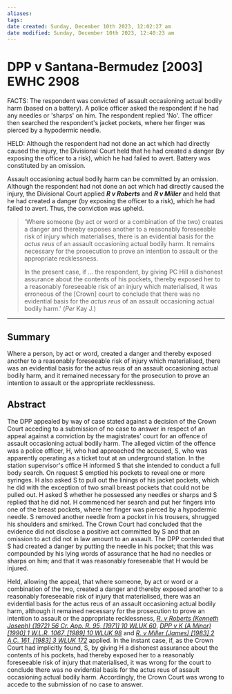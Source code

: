 ```yaml
---
aliases: 
tags: 
date created: Sunday, December 10th 2023, 12:02:27 am
date modified: Sunday, December 10th 2023, 12:40:23 am
---
```


# DPP v Santana-Bermudez [2003] EWHC 2908

FACTS: The respondent was convicted of assault occasioning actual bodily harm (based on a battery). A police officer asked the respondent if he had any needles or 'sharps' on him. The respondent replied 'No'. The officer then searched the respondent's jacket pockets, where her finger was pierced by a hypodermic needle.

HELD: Although the respondent had not done an act which had directly caused the injury, the Divisional Court held that he had created a danger (by exposing the officer to a risk), which he had failed to avert. Battery was constituted by an omission.

Assault occasioning actual bodily harm can be committed by an omission. Although the respondent had not done an act which had directly caused the injury, the Divisional Court applied **_R v Roberts_** and **_R v Miller_** and held that he had created a danger (by exposing the officer to a risk), which he had failed to avert. Thus, the conviction was upheld.

> 'Where someone (by act or word or a combination of the two) creates a danger and thereby exposes another to a reasonably foreseeable risk of injury which materialises, there is an evidential basis for the _actus reus_ of an assault occasioning actual bodily harm. It remains necessary for the prosecution to prove an intention to assault or the appropriate recklessness.
>
> In the present case, if … the respondent, by giving PC Hill a dishonest assurance about the contents of his pockets, thereby exposed her to a reasonably foreseeable risk of an injury which materialised, it was erroneous of the [Crown] court to conclude that there was no evidential basis for the _actus reus_ of an assault occasioning actual bodily harm.' (_Per_ Kay J.)

---

## Summary

Where a person, by act or word, created a danger and thereby exposed another to a reasonably foreseeable risk of injury which materialised, there was an evidential basis for the actus reus of an assault occasioning actual bodily harm, and it remained necessary for the prosecution to prove an intention to assault or the appropriate recklessness.

## Abstract

The DPP appealed by way of case stated against a decision of the Crown Court acceding to a submission of no case to answer in respect of an appeal against a conviction by the magistrates' court for an offence of assault occasioning actual bodily harm. The alleged victim of the offence was a police officer, H, who had approached the accused, S, who was apparently operating as a ticket tout at an underground station. In the station supervisor's office H informed S that she intended to conduct a full body search. On request S emptied his pockets to reveal one or more syringes. H also asked S to pull out the linings of his jacket pockets, which he did with the exception of two small breast pockets that could not be pulled out. H asked S whether he possessed any needles or sharps and S replied that he did not. H commenced her search and put her fingers into one of the breast pockets, where her finger was pierced by a hypodermic needle. S removed another needle from a pocket in his trousers, shrugged his shoulders and smirked. The Crown Court had concluded that the evidence did not disclose a positive act committed by S and that an omission to act did not in law amount to an assault. The DPP contended that S had created a danger by putting the needle in his pocket; that this was compounded by his lying words of assurance that he had no needles or sharps on him; and that it was reasonably foreseeable that H would be injured.

Held, allowing the appeal, that where someone, by act or word or a combination of the two, created a danger and thereby exposed another to a reasonably foreseeable risk of injury that materialised, there was an evidential basis for the actus reus of an assault occasioning actual bodily harm, although it remained necessary for the prosecution to prove an intention to assault or the appropriate recklessness, _[R. v Roberts (Kenneth Joseph) (1972) 56 Cr. App. R. 95, [1971] 10 WLUK 60](https://uk.westlaw.com/Document/I642DAA30E42811DA8FC2A0F0355337E9/View/FullText.html?originationContext=document&transitionType=DocumentItem&ppcid=ca8b86492d0f4fcfafff8a5efaf3c01f&contextData=(sc.Default))_, _[DPP v K (A Minor) [1990] 1 W.L.R. 1067, [1989] 10 WLUK 98](https://uk.westlaw.com/Document/I9AF3D720E42711DA8FC2A0F0355337E9/View/FullText.html?originationContext=document&transitionType=DocumentItem&ppcid=ca8b86492d0f4fcfafff8a5efaf3c01f&contextData=(sc.Default))_ and _[R. v Miller (James) [1983] 2 A.C. 161, [1983] 3 WLUK 172](https://uk.westlaw.com/Document/I5A370170E42811DA8FC2A0F0355337E9/View/FullText.html?originationContext=document&transitionType=DocumentItem&ppcid=ca8b86492d0f4fcfafff8a5efaf3c01f&contextData=(sc.Default))_ applied. In the instant case, if, as the Crown Court had implicitly found, S, by giving H a dishonest assurance about the contents of his pockets, had thereby exposed her to a reasonably foreseeable risk of injury that materialised, it was wrong for the court to conclude there was no evidential basis for the actus reus of assault occasioning actual bodily harm. Accordingly, the Crown Court was wrong to accede to the submission of no case to answer.
